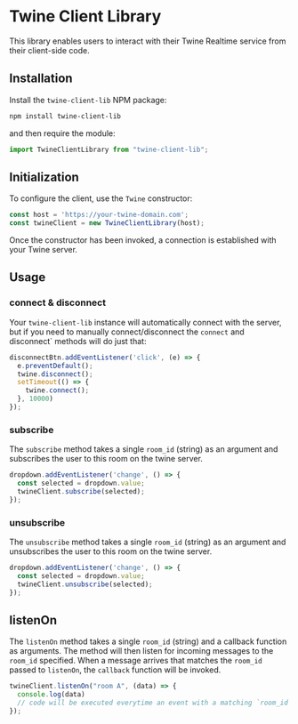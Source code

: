 # Twine Client Library

This library enables users to interact with their Twine Realtime service from their client-side code.

## Installation

Install the `twine-client-lib` NPM package:

```bash
npm install twine-client-lib
```

and then require the module:

```js
import TwineClientLibrary from "twine-client-lib";
```

## Initialization

To configure the client, use the `Twine` constructor:

```js
const host = 'https://your-twine-domain.com';
const twineClient = new TwineClientLibrary(host);
```

Once the constructor has been invoked, a connection is established with your Twine server.

## Usage

### connect & disconnect

Your `twine-client-lib` instance will automatically connect with the server, but if you need to manually connect/disconnect the `connect` and disconnect` methods will do just that:

```js
disconnectBtn.addEventListener('click', (e) => {
  e.preventDefault();
  twine.disconnect();
  setTimeout(() => {
    twine.connect();
  }, 10000)
});
```

### subscribe

The `subscribe` method takes a single `room_id` (string) as an argument and subscribes the user to this room on the twine server.

```js
dropdown.addEventListener('change', () => {
  const selected = dropdown.value;
  twineClient.subscribe(selected);
});
```

### unsubscribe

The `unsubscribe` method takes a single `room_id` (string) as an argument and unsubscribes the user to this room on the twine server.

```js
dropdown.addEventListener('change', () => {
  const selected = dropdown.value;
  twineClient.unsubscribe(selected);
});
```

## listenOn

The `listenOn` method takes a single `room_id` (string) and a callback function as arguments. The method will then listen for incoming messages to the `room_id` specified. When a message arrives that matches the `room_id` passed to `listenOn`, the `callback` function will be invoked. 

```js
twineClient.listenOn("room A", (data) => {
  console.log(data)
  // code will be executed everytime an event with a matching `room_id` occurs
});
```